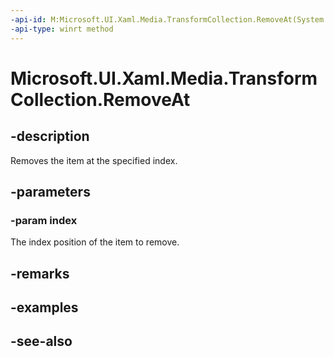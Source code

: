 ```yaml
---
-api-id: M:Microsoft.UI.Xaml.Media.TransformCollection.RemoveAt(System.UInt32)
-api-type: winrt method
---
```


<!-- Method syntax
public void RemoveAt(System.UInt32 index)
-->

# Microsoft.UI.Xaml.Media.TransformCollection.RemoveAt

## -description
Removes the item at the specified index.

## -parameters
### -param index
The index position of the item to remove.

## -remarks

## -examples

## -see-also
